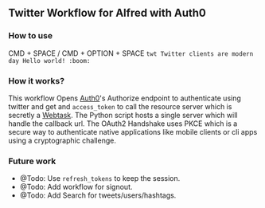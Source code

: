 Twitter Workflow for Alfred with Auth0
---


### How to use 

CMD + SPACE / CMD + OPTION + SPACE 
`twt Twitter clients are modern day Hello world! :boom:`

### How it works?
This workflow Opens [Auth0](https://auth0.com/)'s Authorize endpoint to authenticate using twitter and get and `access_token` to call the resource server which is secretly a [Webtask](https://webtask.io). The Python script hosts a single server which will handle the callback url. The OAuth2 Handshake uses PKCE which is a secure way to authenticate native applications like mobile clients or cli apps using a cryptographic challenge.


### Future work

- @Todo: Use `refresh_tokens` to keep the session.
- @Todo: Add workflow for signout.
- @Todo: Add Search for tweets/users/hashtags.
